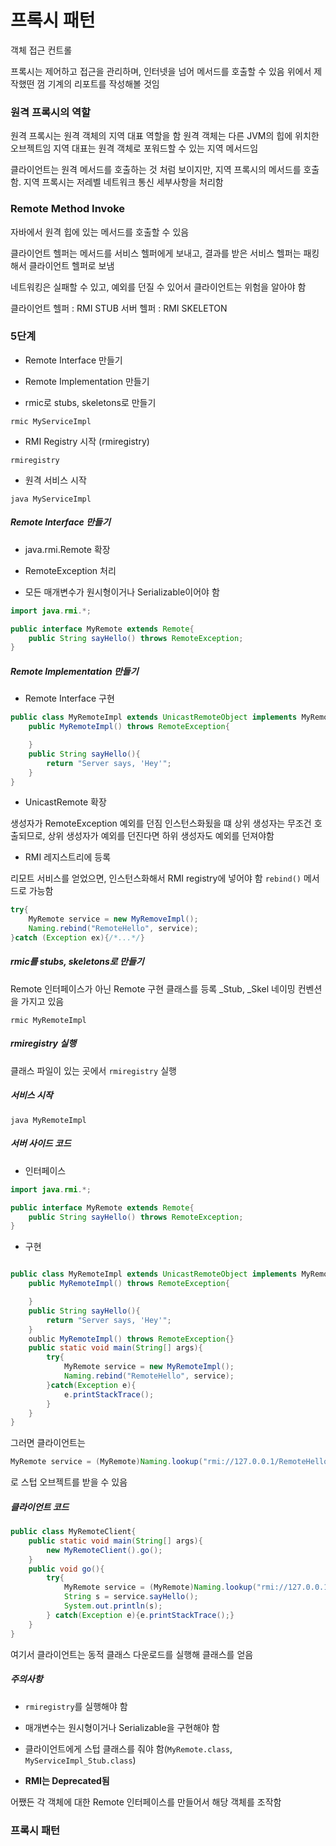 # 프록시 패턴

객체 접근 컨트롤

프록시는 제어하고 접근을 관리하며, 인터넷을 넘어 메서드를 호출할 수 있음
위에서 제작했떤 껌 기계의 리포트를 작성해볼 것임

### 원격 프록시의 역할

원격 프록시는 원격 객체의 지역 대표 역할을 함
원격 객체는 다른 JVM의 힙에 위치한 오브젝트임
지역 대표는 원격 객체로 포워드할 수 있는 지역 메서드임

클라이언트는 원격 메서드를 호출하는 것 처럼 보이지만, 지역 프록시의 메서드를 호출함. 지역 프록시는 저레벨 네트워크 통신 세부사항을 처리함

### Remote Method Invoke

자바에서 원격 힙에 있는 메서드를 호출할 수 있음

클라이언트 헬퍼는 메서드를 서비스 헬퍼에게 보내고, 결과를 받은 서비스 헬퍼는 패킹해서 클라이언트 헬퍼로 보냄

네트워킹은 실패할 수 있고, 예외를 던질 수 있어서 클라이언트는 위험을 알아야 함

클라이언트 헬퍼 : RMI STUB
서버 헬퍼 : RMI SKELETON

### 5단계

* Remote Interface 만들기

* Remote Implementation 만들기

* rmic로 stubs, skeletons로 만들기

`rmic MyServiceImpl`

* RMI Registry 시작 (rmiregistry)

`rmiregistry`

* 원격 서비스 시작

`java MyServiceImpl`

##### Remote Interface 만들기

* java.rmi.Remote 확장

* RemoteException 처리

* 모든 매개변수가 원시형이거나 Serializable이어야 함

```java
import java.rmi.*;

public interface MyRemote extends Remote{
    public String sayHello() throws RemoteException;
}
```

##### Remote Implementation 만들기

* Remote Interface 구현

```java
public class MyRemoteImpl extends UnicastRemoteObject implements MyRemote{
    public MyRemoteImpl() throws RemoteException{

    }
    public String sayHello(){
        return "Server says, 'Hey'";
    }
}
```

* UnicastRemote 확장

생성자가 RemoteException 예외를 던짐
인스턴스화됬을 떄 상위 생성자는 무조건 호출되므로, 상위 생성자가 예외를 던진다면 하위 생성자도 예외를 던져야함

* RMI 레지스트리에 등록

리모트 서비스를 얻었으면, 인스턴스화해서 RMI registry에 넣어야 함
`rebind()` 메서드로 가능함

```java
try{
    MyRemote service = new MyRemoveImpl();
    Naming.rebind("RemoteHello", service);
}catch (Exception ex){/*...*/}
```

##### rmic를 stubs, skeletons로 만들기

Remote 인터페이스가 아닌 Remote 구현 클래스를 등록
_Stub, _Skel 네이밍 컨벤션을 가지고 있음

`rmic MyRemoteImpl`

##### rmiregistry 실행

클래스 파일이 있는 곳에서 `rmiregistry` 실행

##### 서비스 시작

`java MyRemoteImpl`

##### 서버 사이드 코드

* 인터페이스

```java
import java.rmi.*;

public interface MyRemote extends Remote{
    public String sayHello() throws RemoteException;
}
```

* 구현

```java

public class MyRemoteImpl extends UnicastRemoteObject implements MyRemote{
    public MyRemoteImpl() throws RemoteException{

    }
    public String sayHello(){
        return "Server says, 'Hey'";
    }
    oublic MyRemoteImpl() throws RemoteException{}
    public static void main(String[] args){
        try{
            MyRemote service = new MyRemoteImpl();
            Naming.rebind("RemoteHello", service);
        }catch(Exception e){
            e.printStackTrace();
        }
    }
}
```

그러면 클라이언트는

```java
MyRemote service = (MyRemote)Naming.lookup("rmi://127.0.0.1/RemoteHello");
```
로 스텁 오브젝트를 받을 수 있음

##### 클라이언트 코드

```java
public class MyRemoteClient{
    public static void main(String[] args){
        new MyRemoteClient().go();
    }
    public void go(){
        try{
            MyRemote service = (MyRemote)Naming.lookup("rmi://127.0.0.1/RemoteHello");
            String s = service.sayHello();
            System.out.println(s);
        } catch(Exception e){e.printStackTrace();}
    }
}
```

여기서 클라이언트는 동적 클래스 다운로드를 실행해 클래스를 얻음

##### 주의사항

* `rmiregistry`를 실행해야 함

* 매개변수는 원시형이거나 Serializable을 구현해야 함

* 클라이언트에게 스텁 클래스를 줘야 함(`MyRemote.class`, `MyServiceImpl_Stub.class`)

* **RMI는 Deprecated됨**

어쨌든 각 객체에 대한 Remote 인터페이스를 만들어서 해당 객체를 조작함

### 프록시 패턴
